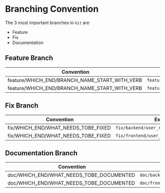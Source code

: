 # Branching Convention

The 3 most important branches in `Git` are

- Feature
- Fix
- Documentation

## Feature Branch

| Convention  | Example |
| ----------- | ------- |
| feature/WHICH_END/BRANCH_NAME_START_WITH_VERB | `feature/backend/create_user_endpoints` |
| feature/WHICH_END/BRANCH_NAME_START_WITH_VERB | `feature/frontend/create_user_page` |

## Fix Branch

| Convention  | Example |
| ----------- | ------- |
| fix/WHICH_END/WHAT_NEEDS_TOBE_FIXED | `fix/backend/user_registration_http400` |
| fix/WHICH_END/WHAT_NEEDS_TOBE_FIXED | `fix/frontend/user_registration_formdata` |

## Documentation Branch

| Convention  | Example |
| ----------- | ------- |
| doc/WHICH_END/WHAT_NEEDS_TOBE_DOCUMENTED | `doc/backend/startup_guide` |
| doc/WHICH_END/WHAT_NEEDS_TOBE_DOCUMENTED | `doc/frontend/startup_guide` |
